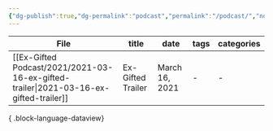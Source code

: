 ```yaml
---
{"dg-publish":true,"dg-permalink":"podcast","permalink":"/podcast/","noteIcon":""}
---
```




| File                                                                                     | title             | date           | tags | categories |
| ---------------------------------------------------------------------------------------- | ----------------- | -------------- | ---- | ---------- |
| [[Ex-Gifted Podcast/2021/2021-03-16-ex-gifted-trailer\|2021-03-16-ex-gifted-trailer]] | Ex-Gifted Trailer | March 16, 2021 | \-   | \-         |

{ .block-language-dataview}